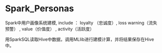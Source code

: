 # Spark_Personas
Spark中用户画像系统建模, include ： loyalty （忠诚度）, loss warning（流失预警） , value（价值度） , activity（活跃度）

用SparkSQL读取Hive中数据，调用MLlib进行建模计算，并将结果保存在Hive中。

